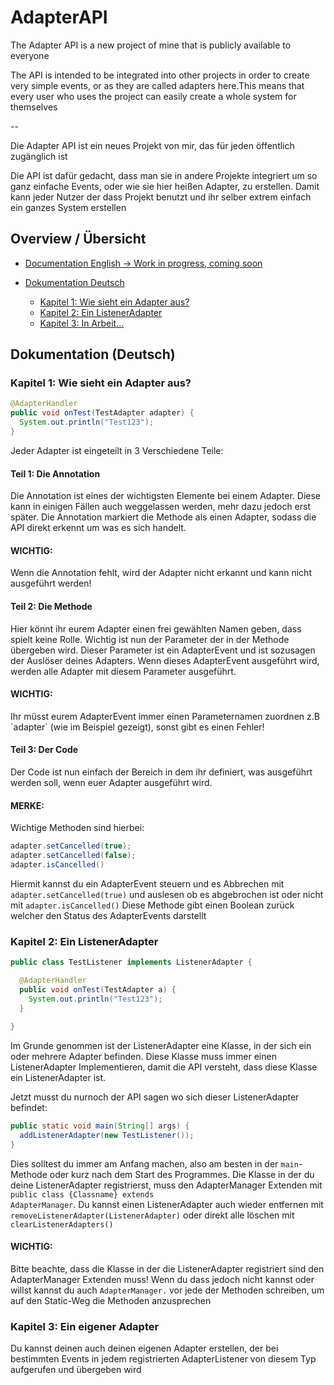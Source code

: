 <h1>AdapterAPI</h1>

The Adapter API is a new project of mine that is publicly available to everyone

The API is intended to be integrated into other projects in order to create very simple events, or as they are called adapters here.This means that every user who uses the project can easily create a whole system for themselves

--

Die Adapter API ist ein neues Projekt von mir, das für jeden öffentlich zugänglich ist

Die API ist dafür gedacht, dass man sie in andere Projekte integriert um so ganz einfache Events, oder wie sie hier heißen Adapter, zu erstellen. Damit kann jeder Nutzer der dass Projekt benutzt und ihr selber extrem einfach ein ganzes System erstellen

<h2>Overview / Übersicht</h2>

- <a href="#documentation-english">Documentation English -> Work in progress, coming soon</a>
- <a href="#dokumentation-deutsch">Dokumentation Deutsch</a>

	- <a href="#kapitel-1-wie-sieht-ein-adapter-aus">Kapitel 1: Wie sieht ein Adapter aus?</a>
	- <a href="#kapitel-2-ein-listeneradapter">Kapitel 2: Ein ListenerAdapter</a>
	- <a href="#kapitel-3-in-arbeit">Kapitel 3: In Arbeit...</a>

<h2>Dokumentation (Deutsch)</h2>

<h3>Kapitel 1: Wie sieht ein Adapter aus?</h3>

```java
@AdapterHandler
public void onTest(TestAdapter adapter) {
  System.out.println("Test123");
}
```
Jeder Adapter ist eingeteilt in 3 Verschiedene Teile:

<h4>Teil 1: Die Annotation</h4>

Die Annotation ist eines der wichtigsten Elemente bei einem Adapter. Diese kann in einigen Fällen auch weggelassen werden, mehr dazu jedoch erst später.
Die Annotation markiert die Methode als einen Adapter, sodass die API direkt erkennt um was es sich handelt.

<h4>WICHTIG:</h4>
Wenn die Annotation fehlt, wird der Adapter nicht erkannt und kann nicht ausgeführt werden!

<h4>Teil 2: Die Methode</h4>

Hier könnt ihr eurem Adapter einen frei gewählten Namen geben, dass spielt keine Rolle.
Wichtig ist nun der Parameter der in der Methode übergeben wird. Dieser Parameter ist ein AdapterEvent und ist sozusagen der Auslöser deines Adapters. 
Wenn dieses AdapterEvent ausgeführt wird, werden alle Adapter mit diesem Parameter ausgeführt.

<h4>WICHTIG:</h4>
Ihr müsst eurem AdapterEvent immer einen Parameternamen zuordnen z.B `adapter` (wie im Beispiel gezeigt), sonst gibt es einen Fehler!

<h4>Teil 3: Der Code</h4>

Der Code ist nun einfach der Bereich in dem ihr definiert, was ausgeführt werden soll, wenn euer Adapter ausgeführt wird.

<h4>MERKE:</h4>

Wichtige Methoden sind hierbei:

```java
adapter.setCancelled(true);
adapter.setCancelled(false);
adapter.isCancelled()
```


Hiermit kannst du ein AdapterEvent steuern und es Abbrechen mit <code>adapter.setCancelled(true)</code> und auslesen ob es abgebrochen ist oder nicht
mit <code>adapter.isCancelled()</code> Diese Methode gibt einen Boolean zurück welcher den Status des AdapterEvents darstellt

<h3>Kapitel 2: Ein ListenerAdapter</h3>

```java
public class TestListener implements ListenerAdapter {

  @AdapterHandler
  public void onTest(TestAdapter a) {
    System.out.println("Test123");
  }
	
}
```

Im Grunde genommen ist der ListenerAdapter eine Klasse, in der sich ein oder mehrere Adapter befinden.
Diese Klasse muss immer einen ListenerAdapter Implementieren, damit die API versteht, dass diese Klasse
ein ListenerAdapter ist.

Jetzt musst du nurnoch der API sagen wo sich dieser ListenerAdapter befindet:

```java
public static void main(String[] args) {
  addListenerAdapter(new TestListener());
}
```

Dies solltest du immer am Anfang machen, also am besten in der <code>main</code>-Methode oder kurz nach dem Start des Programmes.
Die Klasse in der du deine ListenerAdapter registrierst, muss den AdapterManager Extenden mit <code>public class {Classname} extends AdapterManager</code>.
Du kannst einen ListenerAdapter auch wieder entfernen mit <code>removeListenerAdapter(ListenerAdapter)</code> oder direkt alle löschen
mit <code>clearListenerAdapters()</code>
  
<h4>WICHTIG:</h4>
Bitte beachte, dass die Klasse in der die ListenerAdapter registriert sind den AdapterManager Extenden muss! Wenn du dass jedoch nicht
kannst oder willst kannst du auch <code>AdapterManager.</code> vor jede der Methoden schreiben, um auf den Static-Weg die Methoden 
anzusprechen

<h3>Kapitel 3: Ein eigener Adapter</h3>

Du kannst deinen auch deinen eigenen Adapter erstellen, der bei bestimmten Events in jedem registrierten AdapterListener von diesem Typ aufgerufen und übergeben wird
